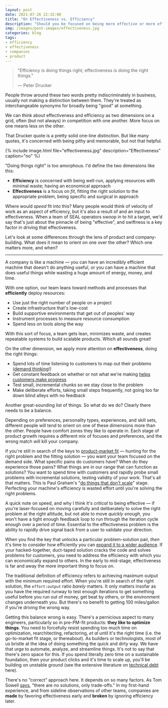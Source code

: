 ```yaml
---
layout: post
date: 2021-07-26 22:32:00
title: "On Effectiveness vs. Efficiency"
description: "Should you be focused on being more effective or more efficient? What's the difference?"
img: /images/post-images/effectiveness.jpg
categories: blog
tags:
- efficiency
- effectiveness
- companies
- product
---
```


> "Efficiency is doing things right; effectiveness is doing the right things."
>
> — Peter Drucker

People throw around these two words pretty indiscriminately in business, usually not making a distinction between them. They're treated as interchangeable synonyms for broadly being "good" at something.

We can think about effectiveness and efficiency as two dimensions on a grid, often (but not always) in competition with one another. More focus on one means less on the other.

That Drucker quote is a pretty solid one-line distinction. But like many quotes, it's concerned with being pithy and memorable, but not that helpful.

{% include image.html file="effectiveness.jpg" description="Effectiveness" caption="no" %}

"Doing things right" is too amorphous. I'd define the two dimensions like this:

* **Efficiency** is concerned with being well-run, applying resources with minimal waste; having an economical approach
* **Effectiveness** is a focus on _fit_, fitting the right solution to the appropriate problem, being specific and surgical in approach

Where would _speed_ fit into this? Many people would think of velocity of work as an aspect of efficiency, but it's also a result of and an input to effectiveness. When a team of SEAL operators swoop in to hit a target, we'd say that's just about the pinnacle of being "effective", and swiftness is a key factor in driving that effectiveness.

Let's look at some differences through the lens of product and company-building. What does it mean to orient on one over the other? Which one matters more, and when?

---

A company is like a machine — you can have an incredibly efficient machine that doesn't do anything useful, or you can have a machine that does useful things while wasting a huge amount of energy, money, and time.

With one option, our team leans toward methods and processes that **efficiently** deploy resources:

* Use just the right number of people on a project
* Create infrastructure that's low-cost
* Build supportive environments that get out of peoples' way
* Instrument processes to measure resource consumption
* Spend less on tools along the way

With this sort of focus, a team gets lean, minimizes waste, and creates repeatable systems to build scalable products. Which all sounds great!

On the other dimension, we apply more attention on **effectiveness**, doing the right things:

* Spend lots of time listening to customers to map out their problems ([demand thinking](https://resextensa.substack.com/p/jobs-theory-thinking-in-demand-and "Jobs Theory: Thinking in Demand and Supply")!)
* Get constant feedback on whether or not what we're making [helps customers make progress](/books/moesta-demand-side-sales-101/ "Demand-Side Sales 101: Summary")
* Test small, incremental chunks so we stay close to the problem
* Make deliberate efforts, taking small steps frequently, not going too far down blind alleys with no feedback

Another great-sounding list of things. So what do we do? Clearly there needs to be a balance.

Depending on preferences, personality types, experiences, and skill sets, different people will tend to orient on one of these dimensions more than the other. People have comfort zones they like to operate in. Each stage of product growth requires a different mix of focuses and preferences, and the wrong match will kill your company.

If you're still in search of the keys to [product-market fit](/post/reaching-the-early-majority/ "Reaching the Early Majority") — hunting for the right problem and the fitting solution — you want your team focused on the demand side. What specific pains do customers have? When do they experience those pains? What things are in our range that can function as solutions? You want to spend time with customers and rapidly probe small problems with incremental solutions, testing validity of your work. That's all that matters. This is Paul Graham's "[do things that don't scale](http://paulgraham.com/ds.html "Do Things That Don't Scale")" stage. Perfecting your machine's efficiency is wasted effort until you're solving the right problems.

A quick note on speed, and why I think it's _critical_ to being effective — if you're laser-focused on moving carefully and deliberately to solve the right problem at the right altitude, but not able to move _quickly enough_, you won't have a tight enough feedback loop to run through the iteration cycle enough over a period of time. Essential to the effectiveness problem is the ability to rapidly drive signal back from a user to validate your direction.

When you find the key that unlocks a particular problem-solution pair, _then_ it's time to consider how efficiently you can [expand it to a wider audience](/post/go-to-market-fit/ "Go-to-Market Fit"). If your hacked-together, duct-taped solution cracks the code and solves problems for customers, you need to address the efficiency with which you can economically expand to others. In the early to mid-stage, effectiveness is far and away the more important thing to focus on.

The traditional definition of efficiency refers to achieving maximum output with the minimum required effort. When you're still in search of the right solution, the `effort:output` ratio _barely_ matters. It only matters insofar as you have the required runway to test enough iterations to get something useful before you run out of money, get beat by others, or the environment changes underneath you. But there's no benefit to getting 100 miles/gallon if you're driving the wrong way.

Getting this balance wrong is easy. There's a pernicious aspect to many engineers, particularly so in  pre-PM-fit products: **they like to optimize things**. You need to forcefully resist spending too much time on optimization, rearchitecting, refactoring, _et al_ until it's the right time (i.e. the go-to-market fit stage, or thereabout). As builders or technologists, most of us bristle at the idea of doing something the quick and dirty way. We have that urge to automate, analyze, and streamline things. It's not to say that there's zero space for this. If you spend literally zero time on a sustainable foundation, then your product clicks and it's time to scale up, you'll be building on unstable ground (see the extensive literature on [technical debt](https://en.wikipedia.org/wiki/Technical_debt "Tech debt") here).

There's no “correct” approach here. It depends on so many factors. As Tom Sowell [says](https://www.goodreads.com/quotes/1411380-there-are-no-solutions-there-are-only-trade-offs "Thomas Sowell Quote"), "there are no solutions, only trade-offs." In my first-hand experience, and from sideline observations of other teams, companies are **made** by favoring effectiveness early and **broken** by ignoring efficiency later.
